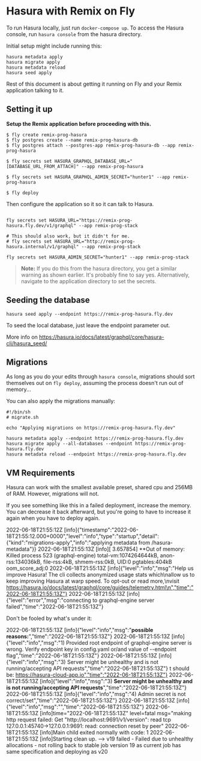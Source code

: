 # Hasura with Remix on Fly

To run Hasura locally, just run `docker-compose up`. To access the Hasura console, run `hasura console` from the hasura directory.

Initial setup might include running this:

```
hasura metadata apply
hasura migrate apply
hasura metadata reload
hasura seed apply
```

Rest of this document is about getting it running on Fly and your Remix application talking to it.

## Setting it up

**Setup the Remix application before proceeding with this.**

```
$ fly create remix-prog-hasura
$ fly postgres create --name remix-prog-hasura-db
$ fly postgres attach --postgres-app remix-prog-hasura-db --app remix-prog-hasura

$ fly secrets set HASURA_GRAPHQL_DATABASE_URL="[DATABASE_URL_FROM_ATTACH]" --app remix-prog-hasura

$ fly secrets set HASURA_GRAPHQL_ADMIN_SECRET="hunter1" --app remix-prog-hasura

$ fly deploy
```

Then configure the application so it so it can talk to Hasura.

```

fly secrets set HASURA_URL="https://remix-prog-hasura.fly.dev/v1/graphql" --app remix-prog-stack

# This should also work, but it didn't for me.
# fly secrets set HASURA_URL="http://remix-prog-hasura.internal/v1/graphql" --app remix-prog-stack

fly secrets set HASURA_ADMIN_SECRET="hunter1" --app remix-prog-stack
```

> **Note:** If you do this from the hasura directory, you get a similar warning as shown earlier. It's probably fine to say yes.
> Alternatively, navigate to the application directory to set the secrets.

## Seeding the database

```
hasura seed apply --endpoint https://remix-prog-hasura.fly.dev
```

To seed the local database, just leave the endpoint parameter out.

More info on
https://hasura.io/docs/latest/graphql/core/hasura-cli/hasura_seed/

## Migrations

As long as you do your edits through `hasura console`, migrations should sort themselves out on `fly deploy`, assuming the process doesn't run out of memory...

You can also apply the migrations manually:

```
#!/bin/sh
# migrate.sh

echo "Applying migrations on https://remix-prog-hasura.fly.dev"

hasura metadata apply --endpoint https://remix-prog-hasura.fly.dev
hasura migrate apply --all-databases --endpoint https://remix-prog-hasura.fly.dev
hasura metadata reload --endpoint https://remix-prog-hasura.fly.dev
```

## VM Requirements

Hasura can work with the smallest available preset, shared cpu and 256MB of RAM. However, migrations will not.

If you see something like this in a failed deployment, increase the memory. You can decrease it back afterward, but you're going to have to increase it again when you have to deploy again.

2022-06-18T21:55:12Z [info]{"timestamp":"2022-06-18T21:55:12.000+0000","level":"info","type":"startup","detail":{"kind":"migrations-apply","info":"applying metadata from /hasura-metadata"}}
2022-06-18T21:55:13Z [info][ 3.657854] \*\*Out of memory: Killed process 523 (graphql-engine) total-vm:1074264644kB, anon-rss:134036kB, file-rss:4kB, shmem-rss:0kB, UID:0 pgtables:404kB oom_score_adj:0
2022-06-18T21:55:13Z [info]{"level":"info","msg":"Help us improve Hasura! The cli collects anonymized usage stats which\nallow us to keep improving Hasura at warp speed. To opt-out or read more,\nvisit https://hasura.io/docs/latest/graphql/core/guides/telemetry.html\n","time":"2022-06-18T21:55:13Z"}
2022-06-18T21:55:13Z [info]{"level":"error","msg":"connecting to graphql-engine server failed","time":"2022-06-18T21:55:13Z"}

Don't be fooled by what's under it:

2022-06-18T21:55:13Z [info]{"level":"info","msg":"**possible reasons:**","time":"2022-06-18T21:55:13Z"}
2022-06-18T21:55:13Z [info]{"level":"info","msg":"1) Provided root endpoint of graphql-engine server is wrong. Verify endpoint key in config.yaml or/and value of --endpoint flag","time":"2022-06-18T21:55:13Z"}
2022-06-18T21:55:13Z [info]{"level":"info","msg":"3) Server might be unhealthy and is not running/accepting API requests","time":"2022-06-18T21:55:13Z"}
t should be: https://hasura-cloud-app.io","time":"2022-06-18T21:55:13Z"}
2022-06-18T21:55:13Z [info]{"level":"info","msg":"3) **Server might be unhealthy and is not running/accepting API requests**","time":"2022-06-18T21:55:13Z"}
2022-06-18T21:55:13Z [info]{"level":"info","msg":"4) Admin secret is not correct/set","time":"2022-06-18T21:55:13Z"}
2022-06-18T21:55:13Z [info]{"level":"info","msg":"","time":"2022-06-18T21:55:13Z"}
2022-06-18T21:55:13Z [info]time="2022-06-18T21:55:13Z" level=fatal msg="making http request failed: Get \"http://localhost:9691/v1/version\": read tcp 127.0.0.1:45740->127.0.0.1:9691: read: connection reset by peer"
2022-06-18T21:55:13Z [info]Main child exited normally with code: 1
2022-06-18T21:55:13Z [info]Starting clean up.
--> v19 failed - Failed due to unhealthy allocations - not rolling back to stable job version 19 as current job has same specification and deploying as v20
